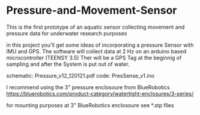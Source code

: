 # Pressure-and-Movement-Sensor
This is the first prototype of an aquatic sensor collecting movement and pressure data for underwater research purposes

in this project you'll get some ideas of incorporating a pressure Sensor with IMU and GPS.
The software will collect data at 2 Hz on an arduino based microcontroller (TEENSY 3.5)
Ther will be a GPS Tag at the beginnig of sampling and after the System is put out of water.

schematic:    Pressure_v12_120121.pdf
code:         PresSense_v1.ino

I recommend using the 3" pressure enclosoure from BlueRobotics
https://bluerobotics.com/product-category/watertight-enclosures/3-series/

for mounting purposes at 3" BlueRobotics enclosoure see 
*.stp files

